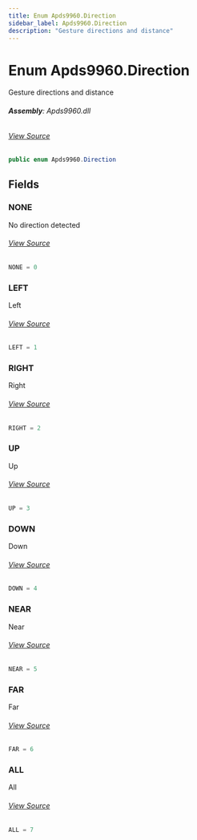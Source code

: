 ```yaml
---
title: Enum Apds9960.Direction
sidebar_label: Apds9960.Direction
description: "Gesture directions and distance"
---
```

# Enum Apds9960.Direction
Gesture directions and distance

###### **Assembly**: Apds9960.dll
###### [View Source](https://github.com/WildernessLabs/Meadow.Foundation.git/blob/develop/Source/Meadow.Foundation.Peripherals/Sensors.Motion.Apds9960/Driver/Apds9960.Directions.cs#L8)
```csharp title="Declaration"
public enum Apds9960.Direction
```
## Fields
### NONE
No direction detected
###### [View Source](https://github.com/WildernessLabs/Meadow.Foundation.git/blob/develop/Source/Meadow.Foundation.Peripherals/Sensors.Motion.Apds9960/Driver/Apds9960.Directions.cs#L13)
```csharp title="Declaration"
NONE = 0
```
### LEFT
Left
###### [View Source](https://github.com/WildernessLabs/Meadow.Foundation.git/blob/develop/Source/Meadow.Foundation.Peripherals/Sensors.Motion.Apds9960/Driver/Apds9960.Directions.cs#L17)
```csharp title="Declaration"
LEFT = 1
```
### RIGHT
Right
###### [View Source](https://github.com/WildernessLabs/Meadow.Foundation.git/blob/develop/Source/Meadow.Foundation.Peripherals/Sensors.Motion.Apds9960/Driver/Apds9960.Directions.cs#L21)
```csharp title="Declaration"
RIGHT = 2
```
### UP
Up
###### [View Source](https://github.com/WildernessLabs/Meadow.Foundation.git/blob/develop/Source/Meadow.Foundation.Peripherals/Sensors.Motion.Apds9960/Driver/Apds9960.Directions.cs#L25)
```csharp title="Declaration"
UP = 3
```
### DOWN
Down
###### [View Source](https://github.com/WildernessLabs/Meadow.Foundation.git/blob/develop/Source/Meadow.Foundation.Peripherals/Sensors.Motion.Apds9960/Driver/Apds9960.Directions.cs#L29)
```csharp title="Declaration"
DOWN = 4
```
### NEAR
Near
###### [View Source](https://github.com/WildernessLabs/Meadow.Foundation.git/blob/develop/Source/Meadow.Foundation.Peripherals/Sensors.Motion.Apds9960/Driver/Apds9960.Directions.cs#L33)
```csharp title="Declaration"
NEAR = 5
```
### FAR
Far
###### [View Source](https://github.com/WildernessLabs/Meadow.Foundation.git/blob/develop/Source/Meadow.Foundation.Peripherals/Sensors.Motion.Apds9960/Driver/Apds9960.Directions.cs#L37)
```csharp title="Declaration"
FAR = 6
```
### ALL
All
###### [View Source](https://github.com/WildernessLabs/Meadow.Foundation.git/blob/develop/Source/Meadow.Foundation.Peripherals/Sensors.Motion.Apds9960/Driver/Apds9960.Directions.cs#L41)
```csharp title="Declaration"
ALL = 7
```
